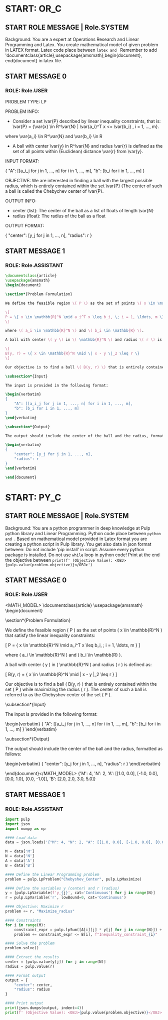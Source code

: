 # START: OR_C 
## START ROLE MESSAGE | Role.SYSTEM 
Background: You are a expert at Operations Research and Linear Programming and Latex. You create mathematical model of given problem in LATEX format. Latex code place between ```latex and ``` Remember to add 'documentclass{article},usepackage{amsmath},begin{document}, end{document} in latex file. 
## START MESSAGE 0 
### ROLE: Role.USER
<DESCRIPTION>

PROBLEM TYPE: LP

PROBLEM INFO: 
- Consider a set \var{P} described by linear inequality constraints, that is:
 \var{P} = {\var{x} \in R^\var{N} | \var{a_i}^T x <= \var{b_i} , i = 1, ..., m}.

where \var{a_i} \in R^\var{N} and \var{b_i} \in R

- A ball with center \var{y} in R^\var{N} and radius \var{r} is defined as the set of all points within (Euclidean) distance \var{r} from \var{y}.


INPUT FORMAT: 

{
    "A": [[a_i_j for j in 1, ..., n] for i in 1, ..., m],
    "b": [b_i for i in 1, ..., m]
}

OBJECTIVE: We are interested in finding a ball with the largest possible radius, which is entirely contained within the set \var{P} (The center of such a ball is called the Chebychev center of \var{P}.

OUTPUT INFO:

- center (list): The center of the ball as a list of floats of length \var{N}
- radius (float): The radius of the ball as a float

OUTPUT FORMAT:

{
    "center": [y_j for j in 1, ..., n],
    "radius": r
}


</DESCRIPTION>


## START MESSAGE 1 
### ROLE: Role.ASSISTANT
```latex
\documentclass{article}
\usepackage{amsmath}
\begin{document}

\section*{Problem Formulation}

We define the feasible region \( P \) as the set of points \( x \in \mathbb{R}^N \) that satisfy the linear inequality constraints:

\[
P = \{ x \in \mathbb{R}^N \mid a_i^T x \leq b_i, \; i = 1, \ldots, m \}
\]

where \( a_i \in \mathbb{R}^N \) and \( b_i \in \mathbb{R} \).

A ball with center \( y \) in \( \mathbb{R}^N \) and radius \( r \) is defined as:

\[
B(y, r) = \{ x \in \mathbb{R}^N \mid \| x - y \|_2 \leq r \}
\]

Our objective is to find a ball \( B(y, r) \) that is entirely contained within the set \( P \) while maximizing the radius \( r \). The center of such a ball is referred to as the Chebyshev center of the set \( P \).

\subsection*{Input}

The input is provided in the following format:

\begin{verbatim}
{
    "A": [[a_i_j for j in 1, ..., n] for i in 1, ..., m],
    "b": [b_i for i in 1, ..., m]
}
\end{verbatim}

\subsection*{Output}

The output should include the center of the ball and the radius, formatted as follows:

\begin{verbatim}
{
    "center": [y_j for j in 1, ..., n],
    "radius": r
}
\end{verbatim}

\end{document}
```

# START: PY_C 
## START ROLE MESSAGE | Role.SYSTEM 
Background: You are a python programmer in deep knowledge at Pulp python library and Linear Programming. Python code place between ```python and ```. Based on mathematical model provided in Latex format you are creating a python script in Pulp library. You get also data in json format between: <DATA></DATA> Do not include 'pip install' in script. Assume every python package is installed. Do not use `while` loop in python code! Print at the end the objective between <OBJ></OBJ> `print(f' (Objective Value): <OBJ>{pulp.value(problem.objective)}</OBJ>')` 
## START MESSAGE 0 
### ROLE: Role.USER
<MATH_MODEL>
\documentclass{article}
\usepackage{amsmath}
\begin{document}

\section*{Problem Formulation}

We define the feasible region \( P \) as the set of points \( x \in \mathbb{R}^N \) that satisfy the linear inequality constraints:

\[
P = \{ x \in \mathbb{R}^N \mid a_i^T x \leq b_i, \; i = 1, \ldots, m \}
\]

where \( a_i \in \mathbb{R}^N \) and \( b_i \in \mathbb{R} \).

A ball with center \( y \) in \( \mathbb{R}^N \) and radius \( r \) is defined as:

\[
B(y, r) = \{ x \in \mathbb{R}^N \mid \| x - y \|_2 \leq r \}
\]

Our objective is to find a ball \( B(y, r) \) that is entirely contained within the set \( P \) while maximizing the radius \( r \). The center of such a ball is referred to as the Chebyshev center of the set \( P \).

\subsection*{Input}

The input is provided in the following format:

\begin{verbatim}
{
    "A": [[a_i_j for j in 1, ..., n] for i in 1, ..., m],
    "b": [b_i for i in 1, ..., m]
}
\end{verbatim}

\subsection*{Output}

The output should include the center of the ball and the radius, formatted as follows:

\begin{verbatim}
{
    "center": [y_j for j in 1, ..., n],
    "radius": r
}
\end{verbatim}

\end{document}</MATH_MODEL>
<DATA>
{'M': 4, 'N': 2, 'A': [[1.0, 0.0], [-1.0, 0.0], [0.0, 1.0], [0.0, -1.0]], 'B': [2.0, 2.0, 3.0, 5.0]}</DATA>


## START MESSAGE 1 
### ROLE: Role.ASSISTANT
```python
import pulp
import json
import numpy as np

#### Load data
data = json.loads('{"M": 4, "N": 2, "A": [[1.0, 0.0], [-1.0, 0.0], [0.0, 1.0], [0.0, -1.0]], "B": [2.0, 2.0, 3.0, 5.0]}')

M = data['M']
N = data['N']
A = data['A']
B = data['B']

#### Define the Linear Programming problem
problem = pulp.LpProblem("Chebyshev_Center", pulp.LpMaximize)

#### Define the variables y (center) and r (radius)
y = [pulp.LpVariable(f'y_{j}', cat='Continuous') for j in range(N)]
r = pulp.LpVariable('r', lowBound=0, cat='Continuous')

#### Objective: Maximize r
problem += r, "Maximize_radius"

#### Constraints
for i in range(M):
    constraint_expr = pulp.lpSum([A[i][j] * y[j] for j in range(N)]) + r * np.linalg.norm(np.array(A[i]))
    problem += constraint_expr <= B[i], f"Inequality_constraint_{i}"

#### Solve the problem
problem.solve()

#### Extract the results
center = [pulp.value(y[j]) for j in range(N)]
radius = pulp.value(r)

#### Format output
output = {
    "center": center,
    "radius": radius
}

#### Print output
print(json.dumps(output, indent=4))
print(f' (Objective Value): <OBJ>{pulp.value(problem.objective)}</OBJ>')
```

